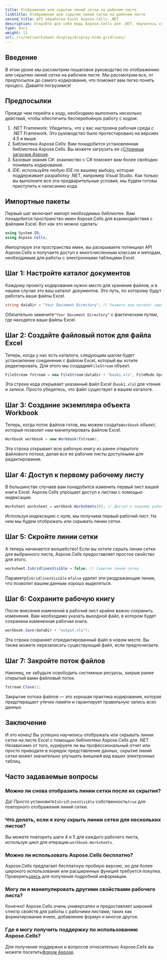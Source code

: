 ```yaml
---
title: Отображение или скрытие линий сетки на рабочем листе
linktitle: Отображение или скрытие линий сетки на рабочем листе
second_title: API обработки Excel Aspose.Cells .NET
description: Откройте для себя мощь Aspose.Cells для .NET. Научитесь скрывать линии сетки на листах Excel, делая ваши данные визуально более привлекательными.
type: docs
weight: 11
url: /ru/net/worksheet-display/display-hide-gridlines/
---
```

## Введение
В этом уроке мы рассмотрим пошаговое руководство по отображению или скрытию линий сетки на рабочем листе. Мы рассмотрим все, от предпосылок до самого кодирования, что поможет вам легко понять процесс. Давайте погрузимся!
## Предпосылки
Прежде чем перейти к коду, необходимо выполнить несколько действий, чтобы обеспечить бесперебойную работу с кодом:
1. .NET Framework: Убедитесь, что у вас настроена рабочая среда с .NET Framework. Это руководство было протестировано на версиях 4.5 и выше.
2.  Библиотека Aspose.Cells: Вам понадобится установленная библиотека Aspose.Cells. Вы можете загрузить ее с[Страница загрузки Aspose](https://releases.aspose.com/cells/net/).
3. Базовые знания C#: знакомство с C# поможет вам более свободно понимать кодирование.
4. IDE: используйте любую IDE по вашему выбору, которая поддерживает разработку .NET, например Visual Studio.
Как только вы выполните все эти предварительные условия, мы будем готовы приступить к написанию кода.
## Импортные пакеты
Первый шаг включает импорт необходимых библиотек. Вам понадобится пространство имен Aspose.Cells для взаимодействия с файлами Excel. Вот как это можно сделать:
```csharp
using System.IO;
using Aspose.Cells;
```
Импортируя эти пространства имен, вы раскрываете потенциал API Aspose.Cells и получаете доступ к многочисленным классам и методам, необходимым для работы с электронными таблицами Excel.
## Шаг 1: Настройте каталог документов
Каждому проекту кодирования нужно место для хранения файлов, и в нашем случае это ваш каталог документов. Это путь, по которому будут работать ваши файлы Excel.
```csharp
string dataDir = "Your Document Directory"; // Укажите ваш каталог здесь
```
 Обязательно замените`"Your Document Directory"` с фактическим путем, где находятся ваши файлы Excel.
## Шаг 2: Создайте файловый поток для файла Excel
 Теперь, когда у нас есть каталоги, следующим шагом будет установление соединения с файлом Excel, который вы хотите редактировать. Для этого мы создадим`FileStream` объект.
```csharp
FileStream fstream = new FileStream(dataDir + "book1.xls", FileMode.Open);
```
Эта строка кода открывает указанный файл Excel (`book1.xls`) для чтения и записи. Просто убедитесь, что файл существует в вашем каталоге.
## Шаг 3: Создание экземпляра объекта Workbook
Теперь, когда поток файлов готов, мы можем создать`Workbook` объект, который позволит нам манипулировать файлом Excel.
```csharp
Workbook workbook = new Workbook(fstream);
```
Эта строка открывает всю рабочую книгу из ранее открытого файлового потока, делая все ее рабочие листы доступными для редактирования.
## Шаг 4: Доступ к первому рабочему листу
В большинстве случаев вам понадобится изменить первый лист вашей книги Excel. Aspose.Cells упрощает доступ к листам с помощью индексации.
```csharp
Worksheet worksheet = workbook.Worksheets[0]; // Доступ к первому рабочему листу
```
Используя индексацию с нуля, мы получаем первый рабочий лист. На нем мы будем отображать или скрывать линии сетки.
## Шаг 5: Скройте линии сетки
А теперь начинается волшебство! Если вы хотите скрыть линии сетки для выбранного листа, Aspose.Cells предоставляет простое свойство для этого.
```csharp
worksheet.IsGridlinesVisible = false; // Скрытие линий сетки
```
 Параметр`IsGridlinesVisible` к`false` удалит эти раздражающие линии, что позволит вашим данным хорошо выделяться.
## Шаг 6: Сохраните рабочую книгу
После внесения изменений в рабочий лист крайне важно сохранить изменения. Вам необходимо указать выходной файл, в котором будет сохранена измененная рабочая книга.
```csharp
workbook.Save(dataDir + "output.xls");
```
Эта строка сохраняет отредактированный файл в новом месте. Вы также можете перезаписать существующий файл, если предпочитаете.
## Шаг 7: Закройте поток файлов
Наконец, не забудьте освободить системные ресурсы, закрыв ранее открытый вами файловый поток.
```csharp
fstream.Close();
```
Закрытие потока файлов — это хорошая практика кодирования, которая предотвращает утечки памяти и гарантирует правильную запись всех данных.
## Заключение
И это конец! Вы успешно научились отображать или скрывать линии сетки на листе Excel с помощью библиотеки Aspose.Cells для .NET. Независимо от того, курируете ли вы профессиональный отчет или просто приводите в порядок представление данных, скрытие линий сетки может значительно улучшить внешний вид ваших электронных таблиц. 
## Часто задаваемые вопросы
### Можно ли снова отобразить линии сетки после их скрытия?
 Да! Просто установите`IsGridlinesVisible` собственность`true` для повторного отображения линий сетки.
### Что делать, если я хочу скрыть линии сетки для нескольких листов?
 Вы можете повторить шаги 4 и 5 для каждого рабочего листа, используя цикл для итерации.`workbook.Worksheets`.
### Можно ли использовать Aspose.Cells бесплатно?
Aspose.Cells предлагает бесплатную пробную версию, но для более широкого использования или расширенных функций требуется покупка. Проверить[здесь](https://purchase.aspose.com/buy) для получения подробной информации.
### Могу ли я манипулировать другими свойствами рабочего листа?
Конечно! Aspose.Cells очень универсален и предоставляет широкий спектр свойств для работы с рабочими листами, таких как форматирование ячеек, добавление формул и многое другое.
### Где я могу получить поддержку по использованию Aspose.Cells?
 Для получения поддержки и вопросов относительно Aspose.Cells вы можете посетить[Форум Aspose](https://forum.aspose.com/c/cells/9).
